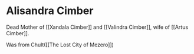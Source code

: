 # Alisandra Cimber
Dead Mother of [[Xandala Cimber]] and [[Valindra Cimber]], wife of [[Artus Cimber]]. 

Was from Chult([[The Lost City of Mezero]])